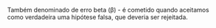 Também denominado de erro beta (β) - é cometido quando aceitamos como verdadeira uma hipótese falsa, que deveria ser rejeitada.